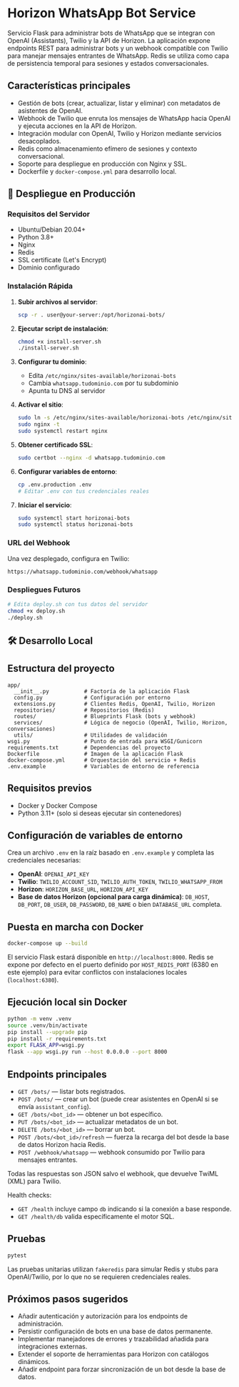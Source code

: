 # Horizon WhatsApp Bot Service

Servicio Flask para administrar bots de WhatsApp que se integran con OpenAI (Assistants), Twilio y la API de Horizon. La aplicación expone endpoints REST para administrar bots y un webhook compatible con Twilio para manejar mensajes entrantes de WhatsApp. Redis se utiliza como capa de persistencia temporal para sesiones y estados conversacionales.

## Características principales

- Gestión de bots (crear, actualizar, listar y eliminar) con metadatos de asistentes de OpenAI.
- Webhook de Twilio que enruta los mensajes de WhatsApp hacia OpenAI y ejecuta acciones en la API de Horizon.
- Integración modular con OpenAI, Twilio y Horizon mediante servicios desacoplados.
- Redis como almacenamiento efímero de sesiones y contexto conversacional.
- Soporte para despliegue en producción con Nginx y SSL.
- Dockerfile y `docker-compose.yml` para desarrollo local.

## 🚀 Despliegue en Producción

### Requisitos del Servidor
- Ubuntu/Debian 20.04+
- Python 3.8+
- Nginx
- Redis
- SSL certificate (Let's Encrypt)
- Dominio configurado

### Instalación Rápida

1. **Subir archivos al servidor**:
   ```bash
   scp -r . user@your-server:/opt/horizonai-bots/
   ```

2. **Ejecutar script de instalación**:
   ```bash
   chmod +x install-server.sh
   ./install-server.sh
   ```

3. **Configurar tu dominio**:
   - Edita `/etc/nginx/sites-available/horizonai-bots`
   - Cambia `whatsapp.tudominio.com` por tu subdominio
   - Apunta tu DNS al servidor

4. **Activar el sitio**:
   ```bash
   sudo ln -s /etc/nginx/sites-available/horizonai-bots /etc/nginx/sites-enabled/
   sudo nginx -t
   sudo systemctl restart nginx
   ```

5. **Obtener certificado SSL**:
   ```bash
   sudo certbot --nginx -d whatsapp.tudominio.com
   ```

6. **Configurar variables de entorno**:
   ```bash
   cp .env.production .env
   # Editar .env con tus credenciales reales
   ```

7. **Iniciar el servicio**:
   ```bash
   sudo systemctl start horizonai-bots
   sudo systemctl status horizonai-bots
   ```

### URL del Webhook
Una vez desplegado, configura en Twilio:
```
https://whatsapp.tudominio.com/webhook/whatsapp
```

### Despliegues Futuros
```bash
# Edita deploy.sh con tus datos del servidor
chmod +x deploy.sh
./deploy.sh
```

## 🛠️ Desarrollo Local

## Estructura del proyecto

```
app/
  __init__.py           # Factoría de la aplicación Flask
  config.py             # Configuración por entorno
  extensions.py         # Clientes Redis, OpenAI, Twilio, Horizon
  repositories/         # Repositorios (Redis)
  routes/               # Blueprints Flask (bots y webhook)
  services/             # Lógica de negocio (OpenAI, Twilio, Horizon, conversaciones)
  utils/                # Utilidades de validación
wsgi.py                 # Punto de entrada para WSGI/Gunicorn
requirements.txt        # Dependencias del proyecto
Dockerfile              # Imagen de la aplicación Flask
docker-compose.yml      # Orquestación del servicio + Redis
.env.example            # Variables de entorno de referencia
```

## Requisitos previos

- Docker y Docker Compose
- Python 3.11+ (solo si deseas ejecutar sin contenedores)

## Configuración de variables de entorno

Crea un archivo `.env` en la raíz basado en `.env.example` y completa las credenciales necesarias:

- **OpenAI**: `OPENAI_API_KEY`
- **Twilio**: `TWILIO_ACCOUNT_SID`, `TWILIO_AUTH_TOKEN`, `TWILIO_WHATSAPP_FROM`
- **Horizon**: `HORIZON_BASE_URL`, `HORIZON_API_KEY`
- **Base de datos Horizon (opcional para carga dinámica)**: `DB_HOST`, `DB_PORT`, `DB_USER`, `DB_PASSWORD`, `DB_NAME` o bien `DATABASE_URL` completa.

## Puesta en marcha con Docker

```bash
docker-compose up --build
```

El servicio Flask estará disponible en `http://localhost:8000`. Redis se expone por defecto en el puerto definido por `HOST_REDIS_PORT` (6380 en este ejemplo) para evitar conflictos con instalaciones locales (`localhost:6380`).

## Ejecución local sin Docker

```bash
python -m venv .venv
source .venv/bin/activate
pip install --upgrade pip
pip install -r requirements.txt
export FLASK_APP=wsgi.py
flask --app wsgi.py run --host 0.0.0.0 --port 8000
```

## Endpoints principales

- `GET /bots/` — listar bots registrados.
- `POST /bots/` — crear un bot (puede crear asistentes en OpenAI si se envía `assistant_config`).
- `GET /bots/<bot_id>` — obtener un bot específico.
- `PUT /bots/<bot_id>` — actualizar metadatos de un bot.
- `DELETE /bots/<bot_id>` — borrar un bot.
- `POST /bots/<bot_id>/refresh` — fuerza la recarga del bot desde la base de datos Horizon hacia Redis.
- `POST /webhook/whatsapp` — webhook consumido por Twilio para mensajes entrantes.

Todas las respuestas son JSON salvo el webhook, que devuelve TwiML (XML) para Twilio.

Health checks:
- `GET /health` incluye campo `db` indicando si la conexión a base responde.
- `GET /health/db` valida específicamente el motor SQL.

## Pruebas

```bash
pytest
```

Las pruebas unitarias utilizan `fakeredis` para simular Redis y stubs para OpenAI/Twilio, por lo que no se requieren credenciales reales.

## Próximos pasos sugeridos

- Añadir autenticación y autorización para los endpoints de administración.
- Persistir configuración de bots en una base de datos permanente.
- Implementar manejadores de errores y trazabilidad añadida para integraciones externas.
- Extender el soporte de herramientas para Horizon con catálogos dinámicos.
- Añadir endpoint para forzar sincronización de un bot desde la base de datos.
